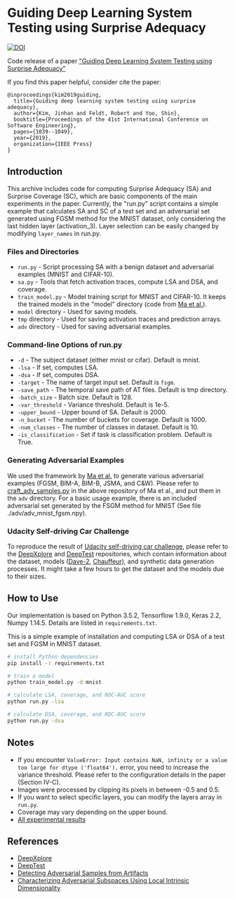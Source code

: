 # Guiding Deep Learning System Testing using Surprise Adequacy
[![DOI](https://zenodo.org/badge/159278402.svg)](https://zenodo.org/badge/latestdoi/159278402)

Code release of a paper ["Guiding Deep Learning System Testing using Surprise Adequacy"](https://arxiv.org/abs/1808.08444)

If you find this paper helpful, consider cite the paper:

```
@inproceedings{kim2019guiding,
  title={Guiding deep learning system testing using surprise adequacy},
  author={Kim, Jinhan and Feldt, Robert and Yoo, Shin},
  booktitle={Proceedings of the 41st International Conference on Software Engineering},
  pages={1039--1049},
  year={2019},
  organization={IEEE Press}
}
```

## Introduction

This archive includes code for computing Surprise Adequacy (SA) and Surprise Coverage (SC), which are basic components of the main experiments in the paper. Currently, the "run.py" script contains a simple example that calculates SA and SC of a test set and an adversarial set generated using FGSM method for the MNIST dataset, only considering the last hidden layer (activation_3). Layer selection can be easily changed by modifying `layer_names` in run.py.


### Files and Directories

- `run.py` - Script processing SA with a benign dataset and adversarial examples (MNIST and CIFAR-10).
- `sa.py` - Tools that fetch activation traces, compute LSA and DSA, and coverage.
- `train_model.py` - Model training script for MNIST and CIFAR-10. It keeps the trained models in the "model" directory (code from [Ma et al.](https://github.com/xingjunm/lid_adversarial_subspace_detection)).
- `model` directory - Used for saving models.
- `tmp` directory - Used for saving activation traces and prediction arrays.
- `adv` directory - Used for saving adversarial examples.

### Command-line Options of run.py

- `-d` - The subject dataset (either mnist or cifar). Default is mnist.
- `-lsa` - If set, computes LSA.
- `-dsa` - If set, computes DSA.
- `-target` - The name of target input set. Default is `fsgm`.
- `-save_path` - The temporal save path of AT files. Default is tmp directory.
- `-batch_size` - Batch size. Default is 128.
- `-var_threshold` - Variance threshold. Default is 1e-5.
- `-upper_bound` - Upper bound of SA. Default is 2000.
- `-n_bucket` - The number of buckets for coverage. Default is 1000.
- `-num_classes` - The number of classes in dataset. Default is 10.
- `-is_classification` - Set if task is classification problem. Default is True.

### Generating Adversarial Examples

We used the framework by [Ma et al.](https://github.com/xingjunm/lid_adversarial_subspace_detection) to generate various adversarial examples (FGSM, BIM-A, BIM-B, JSMA, and C&W). Please refer to [craft_adv_samples.py](https://github.com/xingjunm/lid_adversarial_subspace_detection/blob/master/craft_adv_examples.py) in the above repository of Ma et al., and put them in the `adv` directory. For a basic usage example, there is an included adversarial set generated by the FSGM method for MNIST (See file ./adv/adv_mnist_fgsm.npy).

### Udacity Self-driving Car Challenge

To reproduce the result of [Udacity self-driving car challenge](https://github.com/udacity/self-driving-car/tree/master/challenges/challenge-2), please refer to the [DeepXplore](https://github.com/peikexin9/deepxplore) and [DeepTest](https://github.com/ARiSE-Lab/deepTest) repositories, which contain information about the dataset, models ([Dave-2](https://github.com/peikexin9/deepxplore/tree/master/Driving), [Chauffeur](https://github.com/udacity/self-driving-car/tree/master/steering-models/community-models/chauffeur)), and synthetic data generation processes. It might take a few hours to get the dataset and the models due to their sizes.

## How to Use

Our implementation is based on Python 3.5.2, Tensorflow 1.9.0, Keras 2.2, Numpy 1.14.5. Details are listed in `requirements.txt`.

This is a simple example of installation and computing LSA or DSA of a test set and FGSM in MNIST dataset.

```bash
# install Python dependencies
pip install -r requirements.txt

# train a model
python train_model.py -d mnist

# calculate LSA, coverage, and ROC-AUC score
python run.py -lsa

# calculate DSA, coverage, and ROC-AUC score
python run.py -dsa
```

## Notes

- If you encounter `ValueError: Input contains NaN, infinity or a value too large for dtype ('float64').` error, you need to increase the variance threshold. Please refer to the configuration details in the paper (Section IV-C).
- Images were processed by clipping its pixels in between -0.5 and 0.5.
- If you want to select specific layers, you can modify the layers array in `run.py`.
- Coverage may vary depending on the upper bound.
- [All experimental results](https://coinse.github.io/sadl/)
  
## References

- [DeepXplore](https://github.com/peikexin9/deepxplore)
- [DeepTest](https://github.com/ARiSE-Lab/deepTest)
- [Detecting Adversarial Samples from Artifacts](https://github.com/rfeinman/detecting-adversarial-samples)
- [Characterizing Adversarial Subspaces Using Local Intrinsic Dimensionality](https://github.com/xingjunm/lid_adversarial_subspace_detection)
